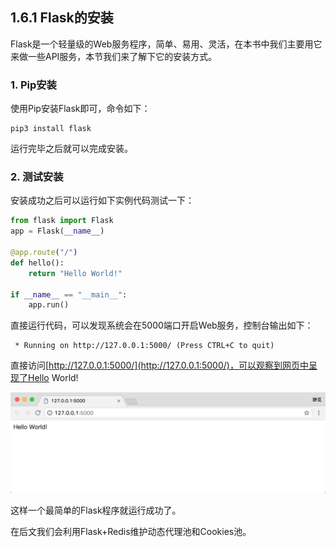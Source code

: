 ## 1.6.1 Flask的安装

Flask是一个轻量级的Web服务程序，简单、易用、灵活，在本书中我们主要用它来做一些API服务，本节我们来了解下它的安装方式。

### 1. Pip安装

使用Pip安装Flask即可，命令如下：

```
pip3 install flask
```

运行完毕之后就可以完成安装。

### 2. 测试安装

安装成功之后可以运行如下实例代码测试一下：

```python
from flask import Flask
app = Flask(__name__)

@app.route("/")
def hello():
    return "Hello World!"

if __name__ == "__main__":
    app.run()
```

直接运行代码，可以发现系统会在5000端口开启Web服务，控制台输出如下：

```
 * Running on http://127.0.0.1:5000/ (Press CTRL+C to quit)
```

直接访问[http://127.0.0.1:5000/](http://127.0.0.1:5000/)，可以观察到网页中呈现了Hello World!

![](./assets/2017-06-06-00-34-53.png)

这样一个最简单的Flask程序就运行成功了。

在后文我们会利用Flask+Redis维护动态代理池和Cookies池。
